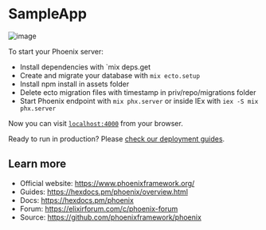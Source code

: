 # SampleApp

![image](https://github.com/djabbat/phoenix_sample/assets/8047668/680c6b0b-b93f-453c-b8bf-b7fe2fc1fcb8)

To start your Phoenix server:

  * Install dependencies with `mix deps.get
  * Create and migrate your database with `mix ecto.setup`
  * Install npm install in assets folder
  * Delete ecto migration files with timestamp in priv/repo/migrations folder
  * Start Phoenix endpoint with `mix phx.server` or inside IEx with `iex -S mix phx.server`

Now you can visit [`localhost:4000`](http://localhost:4000) from your browser.

Ready to run in production? Please [check our deployment guides](https://hexdocs.pm/phoenix/deployment.html).

## Learn more

  * Official website: https://www.phoenixframework.org/
  * Guides: https://hexdocs.pm/phoenix/overview.html
  * Docs: https://hexdocs.pm/phoenix
  * Forum: https://elixirforum.com/c/phoenix-forum
  * Source: https://github.com/phoenixframework/phoenix
